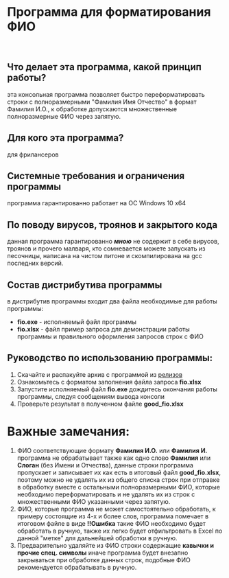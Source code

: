 # Программа для форматирования ФИО
<br>

## Что делает эта программа, какой принцип работы?

эта консольная программа позволяет быстро переформатировать строки с полноразмерными "Фамилия Имя Отчество" в формат Фамилия И.О.,
к обработке допускаются множественные полноразмерные ФИО через запятую.

## Для кого эта программа?

для фрилансеров

## Системные требования и ограничения программы

программа гарантированно работает на ОС Windows 10 x64 

## По поводу вирусов, троянов и закрытого кода

данная программа гарантированно ***мною*** не содержит в себе вирусов, троянов и прочего малваря, кто сомневается можете запускать из песочницы, написана на чистом питоне и скомпилирована на gcc последних версий.

## Состав дистрибутива программы

в дистрибутив программы входит два файла необходимые для работы программы:

- **fio.exe** - исполняемый файл программы
- **fio.xlsx** - файл пример запроса для демонстрации работы программы и правильного оформления запросов строк с ФИО

## Руководство по использованию программы:

1. Скачайте и распакуйте архив с программой из [релизов](https://github.com/itz0/fio/releases/)
2. Ознакомьтесь с форматом заполнения файла запроса **fio.xlsx**
3. Запустите исполняемый файл **fio.exe** дождитесь окончания работы программы, следуя сообщениям вывода консоли
4. Проверьте результат в полученном файле **good_fio.xlsx**

# Важные замечания:

1. ФИО соответствующие формату **Фамилия И.О.** или **Фамилия И.** программа не обрабатывает также как одно слово **Фамилия** или **Слоган** (без Имени и Отчества), данные строки программа пропускает и записывает их как есть в итоговый файл **good_fio.xlsx**, поэтому можно не удалять их из общего списка строк при отправке в обработку вместе с остальными полноразмерными ФИО, которые необходимо переформатировать и не удалять их из строк с множественными ФИО указанными через запятую.
2. ФИО, которые программа не может самостоятельно обработать, к примеру состоящие из 4-х и более слов, программа помечает в итоговом файле в виде **!!Ошибка** такие ФИО необходимо будет обработать в ручную, также их легко будет отфильтровать в Excel по данной "метке" для дальнейшей обработки в ручную.
3. Предварительно удаляйте из ФИО строки содержащие **кавычки и прочие спец. символы** иначе программа будет внезапно закрываться при обработке данных строк, подобные ФИО рекомендуется обрабатывать в ручную.
